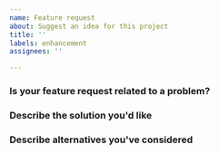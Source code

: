 ```yaml
---
name: Feature request
about: Suggest an idea for this project
title: ''
labels: enhancement
assignees: ''

---
```

<!-- Please also see the docs on how we manage issues: https://docs.orchardcore.net/en/latest/docs/contributing/managing-issues/. -->
<!-- Please replace all placeholders such as this below. -->

### Is your feature request related to a problem?

<!-- Add a clear and concise description of the problem. -->

### Describe the solution you'd like

<!-- Add a clear and concise description of what you want to happen. -->

### Describe alternatives you've considered

<!-- Add a clear and concise description of any alternative solutions or features you've considered. -->
